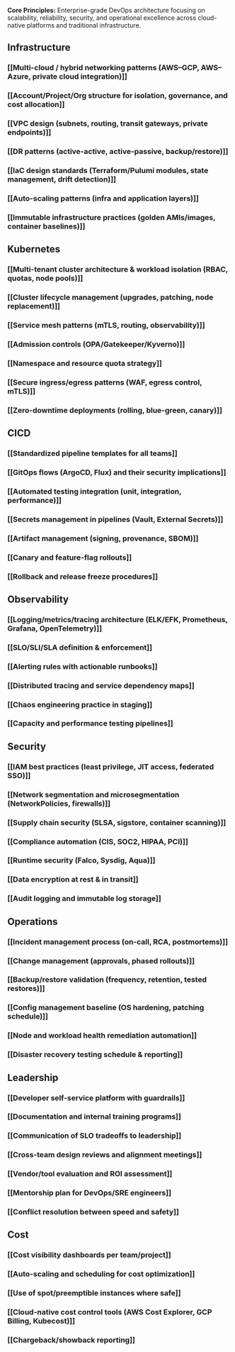 **Core Principles:** Enterprise-grade DevOps architecture focusing on scalability, reliability, security, and operational excellence across cloud-native platforms and traditional infrastructure.

## Infrastructure
### [[Multi-cloud / hybrid networking patterns (AWS–GCP, AWS–Azure, private cloud integration)]]
### [[Account/Project/Org structure for isolation, governance, and cost allocation]]
### [[VPC design (subnets, routing, transit gateways, private endpoints)]]
### [[DR patterns (active-active, active-passive, backup/restore)]]
### [[IaC design standards (Terraform/Pulumi modules, state management, drift detection)]]
### [[Auto-scaling patterns (infra and application layers)]]
### [[Immutable infrastructure practices (golden AMIs/images, container baselines)]]

## Kubernetes
### [[Multi-tenant cluster architecture & workload isolation (RBAC, quotas, node pools)]]
### [[Cluster lifecycle management (upgrades, patching, node replacement)]]
### [[Service mesh patterns (mTLS, routing, observability)]]
### [[Admission controls (OPA/Gatekeeper/Kyverno)]]
### [[Namespace and resource quota strategy]]
### [[Secure ingress/egress patterns (WAF, egress control, mTLS)]]
### [[Zero-downtime deployments (rolling, blue-green, canary)]]

## CICD
### [[Standardized pipeline templates for all teams]]
### [[GitOps flows (ArgoCD, Flux) and their security implications]]
### [[Automated testing integration (unit, integration, performance)]]
### [[Secrets management in pipelines (Vault, External Secrets)]]
### [[Artifact management (signing, provenance, SBOM)]]
### [[Canary and feature-flag rollouts]]
### [[Rollback and release freeze procedures]]

## Observability
### [[Logging/metrics/tracing architecture (ELK/EFK, Prometheus, Grafana, OpenTelemetry)]]
### [[SLO/SLI/SLA definition & enforcement]]
### [[Alerting rules with actionable runbooks]]
### [[Distributed tracing and service dependency maps]]
### [[Chaos engineering practice in staging]]
### [[Capacity and performance testing pipelines]]

## Security
### [[IAM best practices (least privilege, JIT access, federated SSO)]]
### [[Network segmentation and microsegmentation (NetworkPolicies, firewalls)]]
### [[Supply chain security (SLSA, sigstore, container scanning)]]
### [[Compliance automation (CIS, SOC2, HIPAA, PCI)]]
### [[Runtime security (Falco, Sysdig, Aqua)]]
### [[Data encryption at rest & in transit]]
### [[Audit logging and immutable log storage]]

## Operations
### [[Incident management process (on-call, RCA, postmortems)]]
### [[Change management (approvals, phased rollouts)]]
### [[Backup/restore validation (frequency, retention, tested restores)]]
### [[Config management baseline (OS hardening, patching schedule)]]
### [[Node and workload health remediation automation]]
### [[Disaster recovery testing schedule & reporting]]

## Leadership
### [[Developer self-service platform with guardrails]]
### [[Documentation and internal training programs]]
### [[Communication of SLO tradeoffs to leadership]]
### [[Cross-team design reviews and alignment meetings]]
### [[Vendor/tool evaluation and ROI assessment]]
### [[Mentorship plan for DevOps/SRE engineers]]
### [[Conflict resolution between speed and safety]]

## Cost
### [[Cost visibility dashboards per team/project]]
### [[Auto-scaling and scheduling for cost optimization]]
### [[Use of spot/preemptible instances where safe]]
### [[Cloud-native cost control tools (AWS Cost Explorer, GCP Billing, Kubecost)]]
### [[Chargeback/showback reporting]]